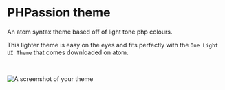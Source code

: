 # PHPassion theme

An atom syntax theme based off of light tone php colours.

This lighter theme is easy on the eyes and fits perfectly with the `One Light UI Theme` that comes downloaded on atom.

<br>

![A screenshot of your theme](http://www.jacobsteves.ca/images/light-phpassion.gif)
